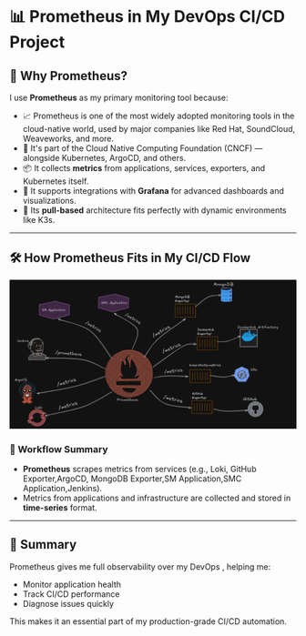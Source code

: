 # 📊 Prometheus in My DevOps CI/CD Project

## 📌 Why Prometheus?

I use **Prometheus** as my primary monitoring tool because:

- 📈 Prometheus is one of the most widely adopted monitoring tools in the cloud-native world, used by major companies like Red Hat, SoundCloud, Weaveworks, and more.
- 🤝 It's part of the Cloud Native Computing Foundation (CNCF) — alongside Kubernetes, ArgoCD, and others.
- 📦 It collects **metrics** from applications, services, exporters, and Kubernetes itself.
- 🧩 It supports integrations with **Grafana** for advanced dashboards and visualizations.
- 🔄 Its **pull-based** architecture fits perfectly with dynamic environments like K3s.

---

## 🛠️ How Prometheus Fits in My CI/CD Flow

![Architecture Diagram](/images/prometheus.png)

### 🔁 Workflow Summary

- **Prometheus** scrapes metrics from services (e.g., Loki, GitHub Exporter,ArgoCD, MongoDB Exporter,SM Application,SMC Application,Jenkins).
- Metrics from applications and infrastructure are collected and stored in **time-series** format.

---

## 🧠 Summary

Prometheus gives me full observability over my DevOps , helping me:

- Monitor application health
- Track CI/CD performance
- Diagnose issues quickly

This makes it an essential part of my production-grade CI/CD automation.

